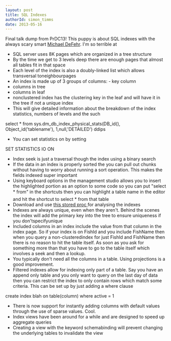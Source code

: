 ```yaml
---
layout: post
title: SQL Indexes
authorId: simon_timms
date: 2013-05-16
---
```


Final talk dump from PrDC13! This puppy is about SQL indexes with the always scary smart [Michael DeFehr](https://twitter.com/mdefehr). I'm so terrible at

- <span style="line-height:13px;">SQL server uses 8K pages which are organized in a tree structure</span>
- By the time we get to 3 levels deep there are enough pages that almost all tables fit in that space
- Each level of the index is also a doubly-linked list which allows transversal toneighbourpages
- An index is made up of 3 groups of columns: - key column
- columns in tree
- columns in leaf
- nonclustered index has the clustering key in the leaf and will have it in the tree if not a unique index
- This will give detailed information about the breakdown of the index statistics, numbers of levels and the such

select * from sys.dm_db_index_physical_stats(DB_id(), Object_id('tablename'), 1,null,'DETAILED') ddips

- You can set statistics on by setting

SET STATISTICS IO ON

- Index seek is just a traversal though the index using a binary search
- If the data in an index is properly sorted the you can pull out chunks without having to worry about running a sort operation. This makes the fields indexed super important
- Using keyboard options in the management studio allows you to insert the highlighted portion as an option to some code so you can put "select * from" in the shortcuts then you can highlight a table name in the editor and hit the shortcut to select * from that table
- Download and use [this stored proc ](http://www.sqlskills.com/blogs/kimberly/use-this-sp_helpindex-rewrites/)for analysing the indexes
- Indexes are always unique, even when they aren't. Behind the scenes the index will add the primary key into the tree to ensure uniqueness if you don'tspecifyunique
- Included columns in an index include the value from that column in the index page. So if your index is on FishId and you include FishName then when you query a non-clusteredindex for just FishId and FishName then there is no reason to hit the table itself. As soon as you ask for something more than that you have to go to the table itself which involves a seek and then a lookup.
- You typically don't need all the columns in a table. Using projections is a good improvement.
- Filtered indexes allow for indexing only part of a table. Say you have an append only table and you only want to query on the last day of data then you can restrict the index to only contain rows which match some criteria. This can be set up by just adding a where clause

create index blah on table(column) where active = 1

- There is now support for instantly adding columns with default values through the use of sparse values. Cool.
- Index views have been around for a while and are designed to speed up aggregate queries
- Creating a view with the keyword schemabinding will prevent changing the underlying tables to invalidate the view




